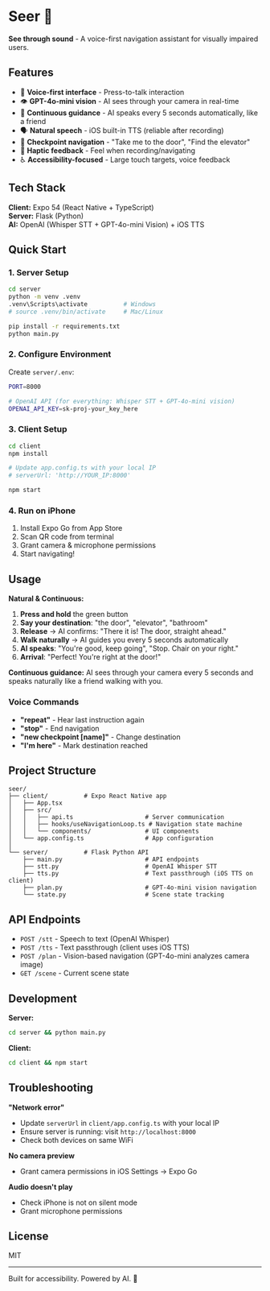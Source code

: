 # Seer 🔮

**See through sound** - A voice-first navigation assistant for visually impaired users.

## Features

- 🎤 **Voice-first interface** - Press-to-talk interaction
- 👁️ **GPT-4o-mini vision** - AI sees through your camera in real-time
- 🤖 **Continuous guidance** - AI speaks every 5 seconds automatically, like a friend
- 🗣️ **Natural speech** - iOS built-in TTS (reliable after recording)
- 📍 **Checkpoint navigation** - "Take me to the door", "Find the elevator"
- 📳 **Haptic feedback** - Feel when recording/navigating
- ♿ **Accessibility-focused** - Large touch targets, voice feedback

## Tech Stack

**Client:** Expo 54 (React Native + TypeScript)  
**Server:** Flask (Python)  
**AI:** OpenAI (Whisper STT + GPT-4o-mini Vision) + iOS TTS

## Quick Start

### 1. Server Setup

```bash
cd server
python -m venv .venv
.venv\Scripts\activate          # Windows
# source .venv/bin/activate     # Mac/Linux

pip install -r requirements.txt
python main.py
```

### 2. Configure Environment

Create `server/.env`:

```bash
PORT=8000

# OpenAI API (for everything: Whisper STT + GPT-4o-mini vision)
OPENAI_API_KEY=sk-proj-your_key_here
```

### 3. Client Setup

```bash
cd client
npm install

# Update app.config.ts with your local IP
# serverUrl: 'http://YOUR_IP:8000'

npm start
```

### 4. Run on iPhone

1. Install Expo Go from App Store
2. Scan QR code from terminal
3. Grant camera & microphone permissions
4. Start navigating!

## Usage

**Natural & Continuous:**

1. **Press and hold** the green button
2. **Say your destination**: "the door", "elevator", "bathroom"
3. **Release** → AI confirms: "There it is! The door, straight ahead."
4. **Walk naturally** → AI guides you every 5 seconds automatically
5. **AI speaks**: "You're good, keep going", "Stop. Chair on your right."
6. **Arrival**: "Perfect! You're right at the door!"

**Continuous guidance:** AI sees through your camera every 5 seconds and speaks naturally like a friend walking with you.

### Voice Commands

- **"repeat"** - Hear last instruction again
- **"stop"** - End navigation
- **"new checkpoint [name]"** - Change destination
- **"I'm here"** - Mark destination reached

## Project Structure

```
seer/
├── client/          # Expo React Native app
│   ├── App.tsx
│   ├── src/
│   │   ├── api.ts                    # Server communication
│   │   ├── hooks/useNavigationLoop.ts # Navigation state machine
│   │   └── components/               # UI components
│   └── app.config.ts                 # App configuration
│
└── server/          # Flask Python API
    ├── main.py                       # API endpoints
    ├── stt.py                        # OpenAI Whisper STT
    ├── tts.py                        # Text passthrough (iOS TTS on client)
    ├── plan.py                       # GPT-4o-mini vision navigation
    └── state.py                      # Scene state tracking
```

## API Endpoints

- `POST /stt` - Speech to text (OpenAI Whisper)
- `POST /tts` - Text passthrough (client uses iOS TTS)
- `POST /plan` - Vision-based navigation (GPT-4o-mini analyzes camera image)
- `GET /scene` - Current scene state

## Development

**Server:**
```bash
cd server && python main.py
```

**Client:**
```bash
cd client && npm start
```

## Troubleshooting

**"Network error"**
- Update `serverUrl` in `client/app.config.ts` with your local IP
- Ensure server is running: visit `http://localhost:8000`
- Check both devices on same WiFi

**No camera preview**
- Grant camera permissions in iOS Settings → Expo Go

**Audio doesn't play**
- Check iPhone is not on silent mode
- Grant microphone permissions

## License

MIT

---

Built for accessibility. Powered by AI. 🎯
